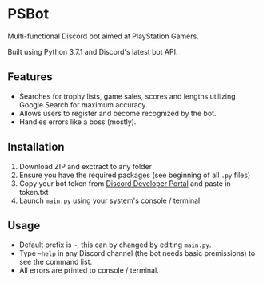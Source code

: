 # PSBot
 Multi-functional Discord bot aimed at PlayStation Gamers.
 
 Built using Python 3.7.1 and Discord's latest bot API.

## Features
* Searches for trophy lists, game sales, scores and lengths utilizing Google Search for maximum accuracy.
* Allows users to register and become recognized by the bot.
* Handles errors like a boss (mostly).

## Installation
1. Download ZIP and exctract to any folder
2. Ensure you have the required packages (see beginning of all `.py` files)
3. Copy your bot token from [Discord Developer Portal](https://discordapp.com/developers/applications/) and paste in token.txt
4. Launch `main.py` using your system's console / terminal

## Usage
* Default prefix is `~`, this can by changed by editing `main.py`.
* Type `~help` in any Discord channel (the bot needs basic premissions) to see the command list.
* All errors are printed to console / terminal.
